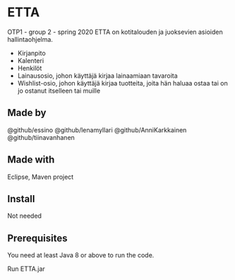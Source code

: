 # ETTA
OTP1 - group 2 - spring 2020
ETTA on kotitalouden ja juoksevien asioiden hallintaohjelma.
- Kirjanpito
- Kalenteri
- Henkilöt
- Lainausosio, johon käyttäjä kirjaa lainaamiaan tavaroita
- Wishlist-osio, johon käyttäjä kirjaa tuotteita, joita hän haluaa ostaa tai on jo ostanut itselleen tai muille

## Made by
@github/essino
@github/lenamyllari
@github/AnniKarkkainen
@github/tiinavanhanen

## Made with 
Eclipse, Maven project

## Install
Not needed

## Prerequisites
You need at least Java 8 or above to run the code.

Run ETTA.jar
